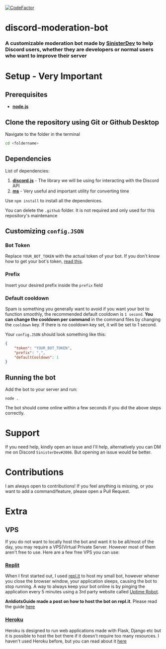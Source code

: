 [![CodeFactor](https://www.codefactor.io/repository/github/sinisterdeveloper/discord-moderation-bot/badge)](https://www.codefactor.io/repository/github/sinisterdeveloper/discord-moderation-bot)

# discord-moderation-bot
### A customizable moderation bot made by [SinisterDev](https://discord.com/users/778140362790404158) to help Discord users, whether they are developers or normal users who want to improve their server

# Setup - Very Important
## Prerequisites
* **[node.js](https://nodejs.org/en/)**
## Clone the repository using Git or Github Desktop
Navigate to the folder in the terminal
```bash
cd <foldername>
```
## Dependencies
List of dependencies:
1. **[discord.js](https://www.npmjs.com/package/discord.js)** - The library we will be using  for interacting with the Discord API
2. **[ms](https://www.npmjs.com/package/ms)** - Very useful and important utility for converting time

Use `npm install` to install all the dependenices. 

You can delete the `.github` folder. It is not required and only used for this repository's maintenance 

## Customizing `config.JSON`
### Bot Token
Replace `YOUR_BOT_TOKEN` with the actual token of your bot. If you don't know how to get your bot's token, [read this](https://www.writebots.com/discord-bot-token/).
### Prefix
Insert your desired prefix inside the `prefix` field
### Default cooldown
Spam is something you generally want to avoid if you want your bot to function smoothly, the recommended default cooldown is `1 second`. **You can change the cooldown per command** in the command files by changing the `cooldown` key. If there is no cooldown key set, it will be set to 1 second.

Your `config.JSON` should look something like this:
```json
{
    "token": "YOUR_BOT_TOKEN", 
    "prefix": ",",
    "defaultCooldown": 1
}
```
## Running the bot
Add the bot to your server and run:
```
node .
```
The bot should come online within a few seconds if you did the above steps correctly.

# Support
If you need help, kindly open an issue and I'll help, alternatively you can DM me on Discord `SinisterDev#2006`. But opening an issue would be better.

# Contributions
I am always open to contributions! If you feel anything is missing, or you want to add a command/feature, please open a Pull Request.

# Extra
## VPS
If you do not want to locally host the bot and want it to be all/most of the day, you may require a VPS(Virtual Private Server. However most of them aren't free to use. Here are a few free VPS you can use:
### **[Replit](https://replit.com/~)**
When I first started out, I used [repl.it](https://replit.com/~) to host my small bot, however whener you close the browser window, your application sleeps, causing the bot to stop running. A way to always keep your bot online is by pinging the application every 5 minutes using a 3rd party website called [Uptime Robot](https://uptimerobot.com/).

**AnIdiotsGuide made a post on how to host the bot on repl.it**. Please read the guide [here](https://anidiots.guide/hosting/repl)

### **[Heroku](https://dashboard.heroku.com/)**
Heroku is designed to run web applications made with Flask, Django etc but it is possible to host the bot there if it doesn't require too many resources. I haven't used Heroku before, but you can read about it [here](https://anidiots.guide/hosting/heroku)





